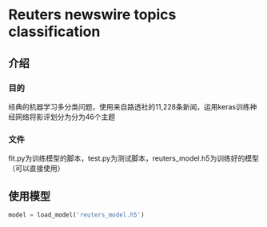 # Reuters newswire topics classification

## 介绍
### 目的
经典的机器学习多分类问题，使用来自路透社的11,228条新闻，运用keras训练神经网络将影评划分为分为46个主题
### 文件
fit.py为训练模型的脚本，test.py为测试脚本，reuters_model.h5为训练好的模型（可以直接使用）



## 使用模型




```python
model = load_model('reuters_model.h5')
```
